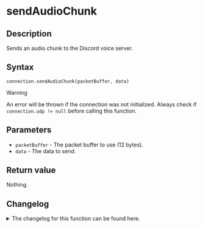 # sendAudioChunk 

## Description

Sends an audio chunk to the Discord voice server.

## Syntax

```
connection.sendAudioChunk(packetBuffer, data)
```

> [!WARNING]  
> An error will be thrown if the connection was not initialized. Always check if `connection.udp != null` before calling this function.

## Parameters

- `packetBuffer` - The packet buffer to use (12 bytes).
- `data` - The data to send.

## Return value

Nothing.

## Changelog
<details>

<summary>The changelog for this function can be found here.</summary>

### 1.0.0

- Initial implementation

</details>
